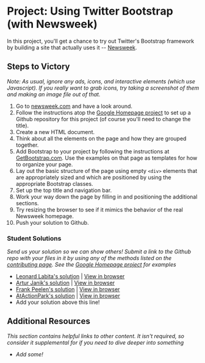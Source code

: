 # Project: Using Twitter Bootstrap (with Newsweek)

In this project, you'll get a chance to try out Twitter's Bootstrap framework by building a site that actually uses it -- [Newsweek](http://www.newsweek.com/).

## Steps to Victory

*Note: As usual, ignore any ads, icons, and interactive elements (which use Javascript).  If you really want to grab icons, try taking a screenshot of them and making an image file out of that.*

1. Go to [newsweek.com](http://www.newsweek.com) and have a look around.
2. Follow the instructions atop the [Google Homepage project](/web-development-101/html-css) to set up a Github repository for this project (of course you'll need to change the title).
3. Create a new HTML document.
4. Think about all the elements on the page and how they are grouped together.
5. Add Bootstrap to your project by following the instructions at [GetBootstrap.com](http://getbootstrap.com/getting-started/).  Use the examples on that page as templates for how to organize your page.
5. Lay out the basic structure of the page using empty `<div>` elements that are appropriately sized and which are positioned by using the appropriate Bootstrap classes. 
6. Set up the top title and navigation bar.
6. Work your way down the page by filling in and positioning the additional sections.
7. Try resizing the browser to see if it mimics the behavior of the real Newsweek homepage.
7. Push your solution to Github.

### Student Solutions

*Send us your solution so we can show others! Submit a link to the Github repo with your files in it by using any of the methods listed on the [contributing page](http://github.com/TheOdinProject/curriculum/blob/master/contributing.md).  See the [Google Homepage project](/web-development-101/html-css) for examples*

* [Leonard Labita's solution](https://github.com/lendoza/OdinProject/tree/master/app) | [View in browser](http://leonardlabita.com/newsweek.html)
* [Artur Janik's solution](https://github.com/ArturJanik/ProjectNewsweek) | [View in browser](http://htmlpreview.github.io/?https://github.com/ArturJanik/ProjectNewsweek/blob/master/index.html)
* [Frank Peelen's solution](https://github.com/FrankPeelen/Newsweek-Bootstrap) | [View in browser](https://rawgit.com/FrankPeelen/Newsweek-Bootstrap/master/index.html)
* [AtActionPark's solution](https://github.com/AtActionPark/odin_using_bootstrap) | [View in browser](https://htmlpreview.github.io/?https://github.com/AtActionPark/odin_using_bootstrap/blob/master/main.html)
* Add your solution above this line!

## Additional Resources

*This section contains helpful links to other content. It isn't required, so consider it supplemental for if you need to dive deeper into something*

* *Add some!*
